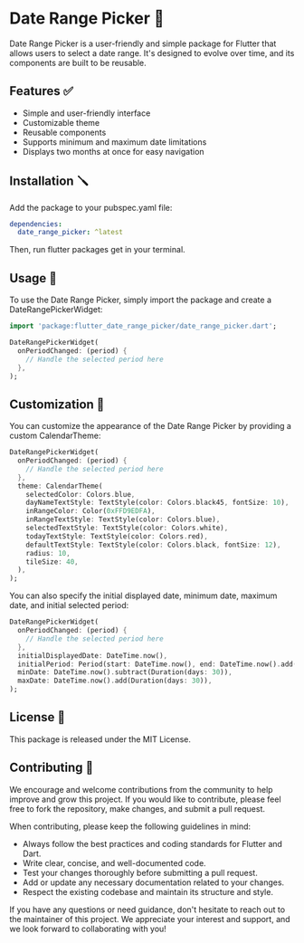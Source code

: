 # Date Range Picker 📅

Date Range Picker is a user-friendly and simple package for Flutter that allows users to select a date range. It's designed to evolve over time, and its components are built to be reusable.

## Features  ✅

- Simple and user-friendly interface
- Customizable theme
- Reusable components
- Supports minimum and maximum date limitations
- Displays two months at once for easy navigation

## Installation 🪛

Add the package to your pubspec.yaml file:

```yaml 
dependencies:
  date_range_picker: ^latest
```
Then, run flutter packages get in your terminal.

## Usage 📖

To use the Date Range Picker, simply import the package and create a DateRangePickerWidget:

```dart
import 'package:flutter_date_range_picker/date_range_picker.dart';

DateRangePickerWidget(
  onPeriodChanged: (period) {
    // Handle the selected period here
  },
);
```

## Customization 🎨

You can customize the appearance of the Date Range Picker by providing a custom CalendarTheme:

```dart
DateRangePickerWidget(
  onPeriodChanged: (period) {
    // Handle the selected period here
  },
  theme: CalendarTheme(
    selectedColor: Colors.blue,
    dayNameTextStyle: TextStyle(color: Colors.black45, fontSize: 10),
    inRangeColor: Color(0xFFD9EDFA),
    inRangeTextStyle: TextStyle(color: Colors.blue),
    selectedTextStyle: TextStyle(color: Colors.white),
    todayTextStyle: TextStyle(color: Colors.red),
    defaultTextStyle: TextStyle(color: Colors.black, fontSize: 12),
    radius: 10,
    tileSize: 40,
  ),
);
```

You can also specify the initial displayed date, minimum date, maximum date, and initial selected period:

```dart
DateRangePickerWidget(
  onPeriodChanged: (period) {
    // Handle the selected period here
  },
  initialDisplayedDate: DateTime.now(),
  initialPeriod: Period(start: DateTime.now(), end: DateTime.now().add(Duration(days: 7))),
  minDate: DateTime.now().subtract(Duration(days: 30)),
  maxDate: DateTime.now().add(Duration(days: 30)),
);
```


## License  📜

This package is released under the MIT License.

## Contributing  🤝 

We encourage and welcome contributions from the community to help improve and grow this project. If you would like to contribute, please feel free to fork the repository, make changes, and submit a pull request.

When contributing, please keep the following guidelines in mind:

- Always follow the best practices and coding standards for Flutter and Dart.
- Write clear, concise, and well-documented code.
- Test your changes thoroughly before submitting a pull request.
- Add or update any necessary documentation related to your changes.
- Respect the existing codebase and maintain its structure and style.

If you have any questions or need guidance, don't hesitate to reach out to the maintainer of this project. We appreciate your interest and support, and we look forward to collaborating with you!